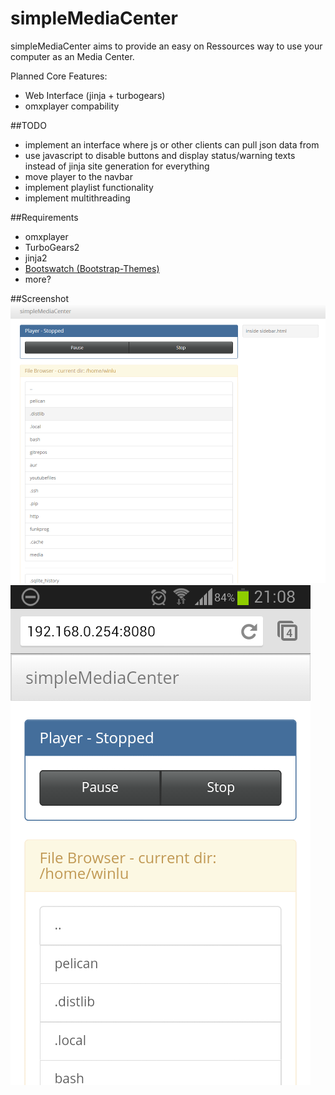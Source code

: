 simpleMediaCenter
=================

simpleMediaCenter aims to provide an easy on Ressources way to use your computer as an Media Center. 

Planned Core Features:
+ Web Interface (jinja + turbogears)
+ omxplayer compability

##TODO
+ implement an interface where js or other clients can pull json data from
+ use javascript to disable buttons and display status/warning texts instead of jinja site generation for everything
+ move player to the navbar
+ implement playlist functionality
+ implement multithreading

##Requirements
+ omxplayer
+ TurboGears2
+ jinja2
+ [Bootswatch (Bootstrap-Themes)](https://github.com/thomaspark/bootswatch)
+ more?

##Screenshot
![index Screenshot V0.3](./docs/screen_index_0_3.PNG)
![index Screenshot V0.3](./docs/screen_mobile_index_0_3.png)


 
